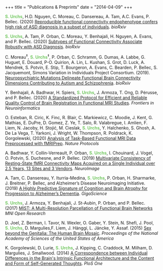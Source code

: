 +++
title = "Publications & Preprints"
date = "2014-04-09"
+++


<span style="font-weight:bold"><span style="color:#75c964">S. Urchs</span></span>, H.D. Nguyen, C. Moreau, C. Dansereau, A. Tam, A.C. Evans, P. Bellec. (2020) [Reproducible functional connectivity endophenotype confers high risk of ASD diagnosis in a subset of individuals](http://dx.doi.org/10.1101/2020.06.01.127688). _bioRxiv_


<span style="font-weight:bold"><span style="color:#75c964">S. Urchs</span></span>, A. Tam, P. Orban, C. Moreau, Y. Benhajali, H. Nguyen, A. Evans, and P. Bellec. (2020) [Subtypes of Functional Connectivity Associate Robustly with ASD Diagnosis](https://doi.org/10.1101/2020.04.14.040576). _bioRxiv_


C. Moreau<sup>‡</sup>, <span style="font-weight:bold"><span style="color:#75c964">S. Urchs</span></span><sup>‡</sup>, P. Orban, C. Schramm, G. Dumas, A. Labbe, G. Huguet, E. Douard, P-O. Quirion, A. Lin, L. Kushan, S. Grot, D. Luck, A. Mendrek, S. Potvin, E. Stip, T. Bourgeron, A. Evans, C. Bearden, P. Bellec, S. Jacquemont, Simons Variation in Individuals Project Consortium. (2019). [Neuropsychiatric Mutations Delineate Functional Brain Connectivity Dimensions Contributing to Autism and Schizophrenia](https://doi.org/10.1101/862615). _bioRxiv_


Y. Benhajali, A. Badhwar, H. Spiers, <span style="font-weight:bold"><span style="color:#75c964">S. Urchs</span></span>, J. Armoza, T. Ong, D. Pérusse, and P. Bellec. (2020) [A Standardized Protocol for Efficient and Reliable Quality Control of Brain Registration in Functional MRI Studies](https://www.frontiersin.org/articles/10.3389/fninf.2020.00007/full). _Frontiers in Neuroinformatics_


O. Esteban, R. Ciric, K. Finc, R. Blair, C. Markiewicz, C. Moodie, J. Kent, G. Mathias, E. DuPre, D. 
              Gomez, Z. Ye, T. Salo, R. Valabregue, I. Amlien, F. Liem, N. Jacoby, H. Stojić, M. Cieslak, <span style="font-weight:bold"><span style="color:#75c964">S. Urchs</span></span>, Y. Halchenko, S. Ghosh, A. De La Vega, T. Yarkoni, J. Wright, W. Thompson, R. Poldrack, K. Gorgolewski, (2020) [Analysis of Task-Based Functional MRI Data Preprocessed with fMRIPrep](https://www.nature.com/articles/s41596-020-0327-3). _Nature Protocols_


A. Badhwar, Y. Collin-Verreault, P. Orban, <span style="font-weight:bold"><span style="color:#75c964">S. Urchs</span></span>, I. Chouinard, J. Vogel, O. Potvin, S. Duchesne, and P. Bellec. (2019) [Multivariate Consistency of Resting-State fMRI Connectivity Maps Acquired on a Single Individual over 2.5 Years, 13 Sites and 3 Vendors](https://www.sciencedirect.com/science/article/pii/S1053811919308018?via%3Dihub). _NeuroImage_


A. Tam, C. Dansereau, Y. Iturria-Medina, <span style="font-weight:bold"><span style="color:#75c964">S. Urchs</span></span>, P. Orban, H. Sharmarke, J. Breitner, P. Bellec, and Alzheimer’s Disease Neuroimaging Initiative. (2019) [A Highly Predictive Signature of Cognition and Brain Atrophy for Progression to Alzheimer’s Dementia](https://doi.org/10.1093/gigascience/giz055). _GigaScience_


<span style="font-weight:bold"><span style="color:#75c964">S. Urchs</span></span>, J. Armoza, Y. Benhajali, J. St-Aubin, P. Orban, and P. Bellec. (2017) [MIST: A Multi-Resolution Parcellation of Functional Brain Networks](https://mniopenresearch.org/articles/1-3/v2) _MNI Open Research_



D. Joel, Z. Berman, I. Tavor, N. Wexler, O. Gaber, Y. Stein, N. Shefi, J. Pool, <span style="font-weight:bold"><span style="color:#75c964">S. Urchs</span></span>, D. Margulies,F. Liem, J. Hänggi, L. Jäncke, Y. Assaf. (2015) [Sex beyond the Genitalia: The Human Brain Mosaic](https://www.pnas.org/content/112/50/15468). _Proceedings of the National Academy of Sciences of the United States of America_


K. Gorgolewski, D. Lurie, <span style="font-weight:bold"><span style="color:#75c964">S. Urchs</span></span>, J. Kipping, C. Craddock, M. Milham, D. Margulies, J. Smallwood. (2014) [A Correspondence between Individual Differences in the Brain's Intrinsic Functional Architecture and the Content and Form of Self-Generated Thoughts](https://journals.plos.org/plosone/article?id=10.1371/journal.pone.0097176). _PloS One_